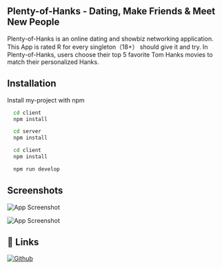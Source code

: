 
## Plenty-of-Hanks - Dating, Make Friends & Meet New People

Plenty-of-Hanks is an online dating and showbiz networking application. This App is rated R for every singleton（18+） should give it and try. In Plenty-of-Hanks, users choose their top 5 favorite Tom Hanks movies to match their personalized Hanks.


## Installation

Install my-project with npm

```bash
  cd client
  npm install 
```
    
```bash
  cd server
  npm install 
```

```bash
  cd client
  npm install 
```

```bash
  npm run develop
```
## Screenshots

![App Screenshot](https://via.placeholder.com/468x300?text=App+Screenshot+Here)

![App Screenshot](https://via.placeholder.com/468x300?text=App+Screenshot+Here)
## 🔗 Links
[![Github](https://img.shields.io/badge/Github-18%2B-lightgrey)](https://github.com/puppetup/plenty-of-hanks)
